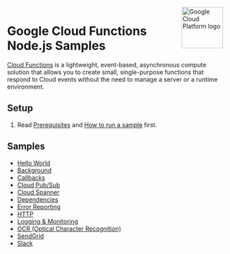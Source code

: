 <img src="https://avatars2.githubusercontent.com/u/2810941?v=3&s=96" alt="Google Cloud Platform logo" title="Google Cloud Platform" align="right" height="96" width="96"/>

# Google Cloud Functions Node.js Samples

[Cloud Functions][functions_docs] is a lightweight, event-based, asynchronous
compute solution that allows you to create small, single-purpose functions that
respond to Cloud events without the need to manage a server or a runtime
environment.

[functions_signup]: https://docs.google.com/a/google.com/forms/d/1WQNWPK3xdLnw4oXPT_AIVR9-gd6DLo5ZIucyxzSQ5fQ/viewform
[functions_docs]: https://cloud.google.com/functions/docs/

## Setup

1. Read [Prerequisites][prereq] and [How to run a sample][run] first.

[prereq]: ../README.md#prerequisities
[run]: ../README.md#how-to-run-a-sample

## Samples

* [Hello World](helloworld/)
* [Background](background/)
* [Callbacks](messages/)
* [Cloud Pub/Sub](pubsub/)
* [Cloud Spanner](spanner/)
* [Dependencies](uuid/)
* [Error Reporting](errorreporting/)
* [HTTP](http/)
* [Logging & Monitoring](log/)
* [OCR (Optical Character Recognition)](ocr/)
* [SendGrid](sendgrid/)
* [Slack](slack/)
